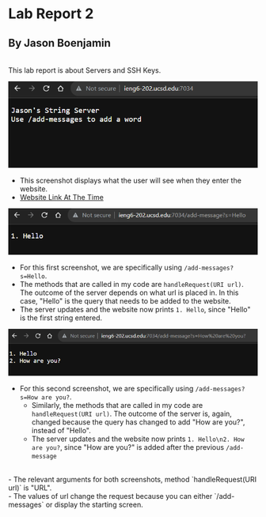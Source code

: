 # Lab Report 2
## By Jason Boenjamin

<br>
This lab report is about Servers and SSH Keys.
<br>

![Image](CSE15_Lab2_SC1.png)
- This screenshot displays what the user will see when they enter the website.
- [Website Link At The Time](http://ieng-202.ucsd.edu:7034)

![Image](CSE15_Lab2_SC2.png)
- For this first screenshot, we are specifically using `/add-messages?s=Hello`.
 - The methods that are called in my code are  `handleRequest(URI url)`. The outcome of the server depends on what url is placed in. In this case, "Hello" is the query that needs to be added to the website.
 - The server updates and the website now prints `1. Hello`, since "Hello" is the first string entered.

![Image](CSE15_Lab2_SC3.png)
- For this second screenshot, we are specifically using `/add-messages?s=How are you?`.
  - Similarly, the methods that are called in my code are `handleRequest(URI url)`. The outcome of the server is, again, changed because the query has changed to add "How are you?", instead of "Hello".
  - The server updates and the website now prints `1. Hello\n2. How are you?`, since "How are you?" is added after the previous `/add-message`


<br>
- The relevant arguments for both screenshots, method `handleRequest(URI url)` is "URL".
<br>
- The values of url change the request because you can either `/add-messages` or display the starting screen.
